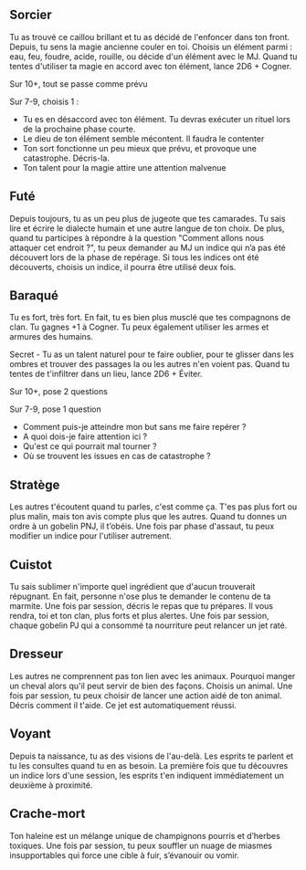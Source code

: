 ## Sorcier

Tu as trouvé ce caillou brillant et tu as décidé de l'enfoncer dans ton front. Depuis, tu sens la magie ancienne couler en toi. Choisis un élément parmi : eau, feu, foudre, acide, rouille, ou décide d'un élément avec le MJ. Quand tu tentes d'utiliser ta magie en accord avec ton élément, lance 2D6 + Cogner. 

Sur 10+, tout se passe comme prévu 

Sur 7-9, choisis 1 :

- Tu es en désaccord avec ton élément. Tu devras exécuter un rituel lors de la prochaine phase courte.
- Le dieu de ton élément semble mécontent. Il faudra le contenter
- Ton sort fonctionne un peu mieux que prévu, et provoque une catastrophe. Décris-la.
- Ton talent pour la magie attire une attention malvenue
## Futé

Depuis toujours, tu as un peu plus de jugeote que tes camarades. Tu sais lire et écrire le dialecte humain et une autre langue de ton choix. De plus, quand tu participes à répondre à la question "Comment allons nous attaquer cet endroit ?", tu peux demander au MJ un indice qui n’a pas été découvert lors de la phase de repérage. Si tous les indices ont été découverts, choisis un indice, il pourra être utilisé deux fois.
## Baraqué

Tu es fort, très fort. En fait, tu es bien plus musclé que tes compagnons de clan. Tu gagnes +1 à Cogner. Tu peux également utiliser les armes et armures des humains.

Secret - Tu as un talent naturel pour te faire oublier, pour te glisser dans les ombres et trouver des passages la ou les autres n'en voient pas. Quand tu tentes de t'infiltrer dans un lieu, lance 2D6 + Éviter.

Sur 10+, pose 2 questions

Sur 7-9, pose 1 question

- Comment puis-je atteindre mon but sans me faire repérer ?
- A quoi dois-je faire attention ici ?
- Qu'est ce qui pourrait mal tourner ?
- Où se trouvent les issues en cas de catastrophe ?
## Stratège

Les autres t'écoutent quand tu parles, c'est comme ça. T'es pas plus fort ou plus malin, mais ton avis compte plus que les autres. Quand tu donnes un ordre à un gobelin PNJ, il t’obéis. Une fois par phase d'assaut, tu peux modifier un indice pour l'utiliser autrement.
## Cuistot

Tu sais sublimer n'importe quel ingrédient que d'aucun trouverait répugnant. En fait, personne n'ose plus te demander le contenu de ta marmite. Une fois par session, décris le repas que tu prépares. Il vous rendra, toi et ton clan, plus forts et plus alertes. Une fois par session, chaque gobelin PJ qui a consommé ta nourriture peut relancer un jet raté.
## Dresseur

Les autres ne comprennent pas ton lien avec les animaux. Pourquoi manger un cheval alors qu'il peut servir de bien des façons. Choisis un animal. Une fois par session, tu peux choisir de lancer une action aidé de ton animal. Décris comment il t'aide. Ce jet est automatiquement réussi.
## Voyant

Depuis ta naissance, tu as des visions de l'au-delà. Les esprits te parlent et tu les consultes quand tu en as besoin. La première fois que tu découvres un indice lors d'une session, les esprits t'en indiquent immédiatement un deuxième à proximité.
## Crache-mort

Ton haleine est un mélange unique de champignons pourris et d’herbes toxiques. Une fois par session, tu peux souffler un nuage de miasmes insupportables qui force une cible à fuir, s’évanouir ou vomir.
